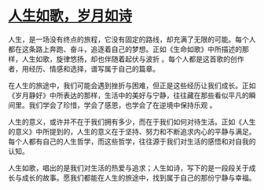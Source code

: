 # [人生如歌，岁月如诗](https://malalaosi.github.io/)
人生，是一场没有终点的旅程，它没有固定的路线，却充满了无限的可能。每个人都在这条路上奔跑、奋斗，追逐着自己的梦想。正如《生命如歌》中所描述的那样，人生如歌，旋律悠扬，却也伴随着起伏与波折
。每个人都是这首歌的创作者，用经历、情感和选择，谱写属于自己的篇章。

在人生的旅途中，我们可能会遇到挫折与困难，但正是这些经历让我们成长。正如《岁月静好》中所表达的那样，生活中的美好与宁静，往往藏在那些看似平凡的瞬间里。我们学会了珍惜，学会了感恩，也学会了在逆境中保持乐观
。

人生的意义，或许并不在于我们拥有多少，而在于我们如何对待生活。正如《人生的意义》中所提到的，人生的意义在于坚持、努力和不断追求内心的平静与满足。每个人都有自己的人生哲学，而这些哲学，往往源于我们对生活的感悟和对自我的认知。

人生如歌，唱出的是我们对生活的热爱与追求；人生如诗，写下的是一段段关于成长与成长的故事。愿我们都能在人生的旅途中，找到属于自己的那份宁静与幸福。
